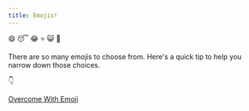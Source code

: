 ```yaml
---
title: Emojis!
---
```

:smile:
:sleeping:
:joy:
:star:
:smiley_cat:
:shit:

There are so many emojis to choose from. Here's a quick tip to help you narrow down those choices.

:point_down:

[Overcome With Emoji](https://www.nytimes.com/2018/05/03/technology/personaltech/overcome-with-emoji.html?rref=collection%2Fsectioncollection%2Fpersonaltech)
